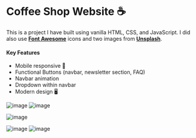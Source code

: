 # Coffee Shop Website ☕

This is a project I have built using vanilla HTML, CSS, and JavaScript. I did
also use **[Font Awesome](https://fontawesome.com/)** icons and two images from **[Unsplash](https://unsplash.com/)**.

#### Key Features

- Mobile responsive 📱
- Functional Buttons (navbar, newsletter section, FAQ)
- Navbar animation
- Dropdown within navbar
- Modern design 🖥️

![image](https://i.imgur.com/4RpDfQG.png)
![image](https://i.imgur.com/ETqW0eh.png)

![image](https://i.imgur.com/DEPRIIb.png)

![image](https://i.imgur.com/MQuLWsU.png)
![image](https://i.imgur.com/tLFsjy5.png)

